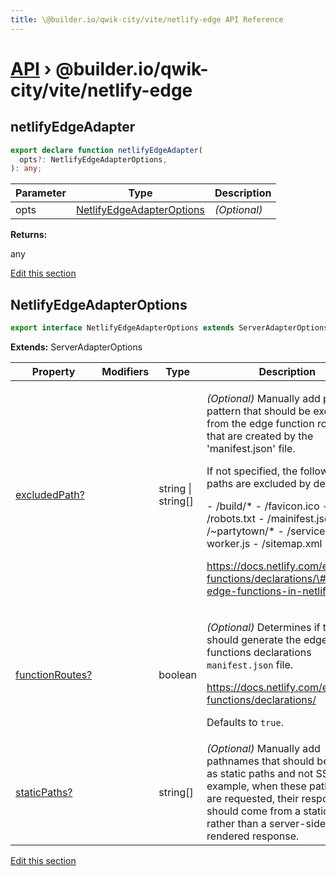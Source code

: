 ```yaml
---
title: \@builder.io/qwik-city/vite/netlify-edge API Reference
---
```


# [API](/api) &rsaquo; @builder.io/qwik-city/vite/netlify-edge

## netlifyEdgeAdapter

```typescript
export declare function netlifyEdgeAdapter(
  opts?: NetlifyEdgeAdapterOptions,
): any;
```

| Parameter | Type                                                    | Description  |
| --------- | ------------------------------------------------------- | ------------ |
| opts      | [NetlifyEdgeAdapterOptions](#netlifyedgeadapteroptions) | _(Optional)_ |

**Returns:**

any

[Edit this section](https://github.com/BuilderIO/qwik/tree/main/packages/qwik-city/adapters/netlify-edge/vite/index.ts)

## NetlifyEdgeAdapterOptions

```typescript
export interface NetlifyEdgeAdapterOptions extends ServerAdapterOptions
```

**Extends:** ServerAdapterOptions

| Property             | Modifiers | Type               | Description                                                                                                                                                                                                                                                                                                                                                                                                                                       |
| -------------------- | --------- | ------------------ | ------------------------------------------------------------------------------------------------------------------------------------------------------------------------------------------------------------------------------------------------------------------------------------------------------------------------------------------------------------------------------------------------------------------------------------------------- |
| [excludedPath?](#)   |           | string \| string[] | <p>_(Optional)_ Manually add path pattern that should be excluded from the edge function routes that are created by the 'manifest.json' file.</p><p>If not specified, the following paths are excluded by default:</p><p>- /build/\* - /favicon.ico - /robots.txt - /mainifest.json - /\~partytown/\* - /service-worker.js - /sitemap.xml</p><p>https://docs.netlify.com/edge-functions/declarations/\#declare-edge-functions-in-netlify-toml</p> |
| [functionRoutes?](#) |           | boolean            | <p>_(Optional)_ Determines if the build should generate the edge functions declarations <code>manifest.json</code> file.</p><p>https://docs.netlify.com/edge-functions/declarations/</p><p>Defaults to <code>true</code>.</p>                                                                                                                                                                                                                     |
| [staticPaths?](#)    |           | string[]           | _(Optional)_ Manually add pathnames that should be treated as static paths and not SSR. For example, when these pathnames are requested, their response should come from a static file, rather than a server-side rendered response.                                                                                                                                                                                                              |

[Edit this section](https://github.com/BuilderIO/qwik/tree/main/packages/qwik-city/adapters/netlify-edge/vite/index.ts)
